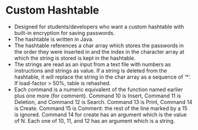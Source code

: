 # Custom Hashtable
* Designed for students/developers who want a custom hashtable with built-in encryption for saving passwords.
* The hashtable is written in Java.
* The hashtable references a char array which stores the passwords in the order they were inserted in and the index in the character array at which the string is stored is kept in the hashtable.
* The strings are read as an input from a text file with numbers as instructions and strings as value. If a string is deleted from the hashtable, it will replace the string in the char array as a sequence of ‘*’. If load-factor  > 50%, table is rehashed.
* Each command is a numeric equivalent of the function named earlier plus one more (for comment). Command 10 is Insert, Command 11 is Deletion, and Command 12 is Search. Command 13 is Print, Command 14 is Create. Command 15 is Comment: the rest of the line marked by a 15 is ignored. Command 14 for create has an argument which is the value of N. Each one of 10, 11, and 12 has an argument which is a string.
